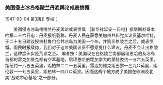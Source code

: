 ### 美图侵占冰岛格陵兰丹麦舆论咸表愤慨

1947-03-04
第3版()
专栏：

　　美图侵占冰岛格陵兰丹麦舆论咸表愤慨
    【新华社延安一日电】据塔斯社哥本哈根二十六日电：丹麦报纸载称，丹麦人民在获悉美加州共和党众议员基尔哈特，于二十五日建议授权杜鲁门合并冰岛为美国一个州，并购买格陵兰之后，咸表愤慨。国民时报载称，我们对于这位美国议员不愿意提什么建议，丹麦不会让出格陵兰，这种念头实是荒谬之至。
    编者按：美国现在在格陵兰南部居理恩哈伯及冰岛首都的雷克加维克都有空军基地，居理恩哈伯距加拿大的蒙特娄约一五六五英里，距纽约一八五五英里，距柏林二二一五英里。雷达加维克距巴黎一三九○英里，距伦敦一一七五英里，距柏林一四八○英里。因而这两个地方成了美国在欧洲及北美“战略中心基地”之一部分。
